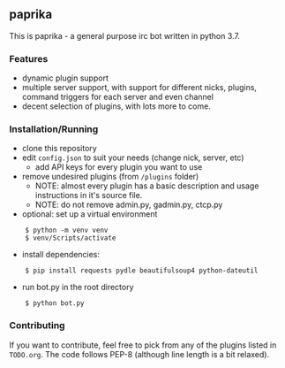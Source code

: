 ## paprika
This is paprika - a general purpose irc bot written in python 3.7.

### Features
 - dynamic plugin support
 - multiple server support, with support for different nicks, plugins, command triggers for each server and even channel
 - decent selection of plugins, with lots more to come.

### Installation/Running
- clone this repository
- edit `config.json` to suit your needs (change nick, server, etc)
  - add API keys for every plugin you want to use
- remove undesired plugins (from `/plugins` folder)
  - NOTE: almost every plugin has a basic description and usage instructions in it's source file.
  - NOTE: do not remove admin.py, gadmin.py, ctcp.py
- optional: set up a virtual environment
```
    $ python -m venv venv
    $ venv/Scripts/activate
```
- install dependencies:
```
    $ pip install requests pydle beautifulsoup4 python-dateutil
```
- run bot.py in the root directory
```
    $ python bot.py
```
### Contributing
If you want to contribute, feel free to pick from any of the plugins listed in `TODO.org`.
The code follows PEP-8 (although line length is a bit relaxed).
